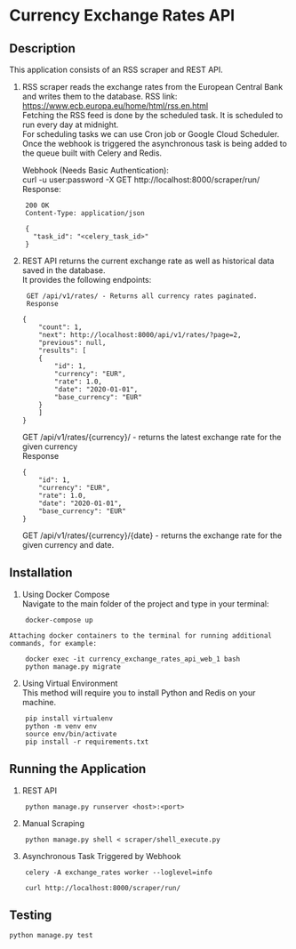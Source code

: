 # Currency Exchange Rates API

## Description
This application consists of an RSS scraper and REST API.
1. RSS scraper reads the exchange rates from the European Central Bank and writes them to the database. 
RSS link: https://www.ecb.europa.eu/home/html/rss.en.html  
Fetching the RSS feed is done by the scheduled task. It is scheduled to run every day at midnight.  
For scheduling tasks we can use Cron job or Google Cloud Scheduler. Once the webhook is triggered the asynchronous task is being added to the queue built with Celery and Redis.  

	Webhook (Needs Basic Authentication):  
	curl -u user:password -X GET http://localhost:8000/scraper/run/ 
	Response:

```
	200 OK
	Content-Type: application/json

	{
	  "task_id": "<celery_task_id>"
	}
```

2. REST API returns the current exchange rate as well as historical data saved in the database.  
It provides the following endpoints:  
   
        GET /api/v1/rates/ - Returns all currency rates paginated.  
        Response  
	```
	{  
	    "count": 1,  
	    "next": http://localhost:8000/api/v1/rates/?page=2,  
	    "previous": null,  
	    "results": [  
		{  
		    "id": 1,  
		    "currency": "EUR",  
		    "rate": 1.0,  
		    "date": "2020-01-01",  
		    "base_currency": "EUR"
		}  
	    ]  
	}
	```
	GET /api/v1/rates/{currency}/ - returns the latest exchange rate for the given currency  
	Response  
	```
	{  
	    "id": 1,  
	    "currency": "EUR",  
	    "rate": 1.0,  
	    "date": "2020-01-01",  
	    "base_currency": "EUR"
	}
	```
	GET /api/v1/rates/{currency}/{date} - returns the exchange rate for the given currency and date.  


## Installation
1. Using Docker Compose  
Navigate to the main folder of the project and type in your terminal:
```
	docker-compose up
```
	Attaching docker containers to the terminal for running additional commands, for example:  
```
	docker exec -it currency_exchange_rates_api_web_1 bash
	python manage.py migrate
```

2. Using Virtual Environment  
This method will require you to install Python and Redis on your machine.
```
	pip install virtualenv
	python -m venv env
	source env/bin/activate
	pip install -r requirements.txt
```

## Running the Application
1. REST API
```
	python manage.py runserver <host>:<port>
```
2. Manual Scraping
```
	python manage.py shell < scraper/shell_execute.py
```
3. Asynchronous Task Triggered by Webhook
```
	celery -A exchange_rates worker --loglevel=info
```
```
	curl http://localhost:8000/scraper/run/
```


## Testing

```
python manage.py test
```